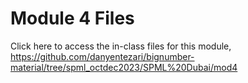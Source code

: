 # Module 4 Files

Click here to access the in-class files for this module,
<a style="color: white;" href="https://github.com/danyentezari/bignumber-material/tree/spml_octdec2023/SPML%20Dubai/mod4">https://github.com/danyentezari/bignumber-material/tree/spml_octdec2023/SPML%20Dubai/mod4</a>